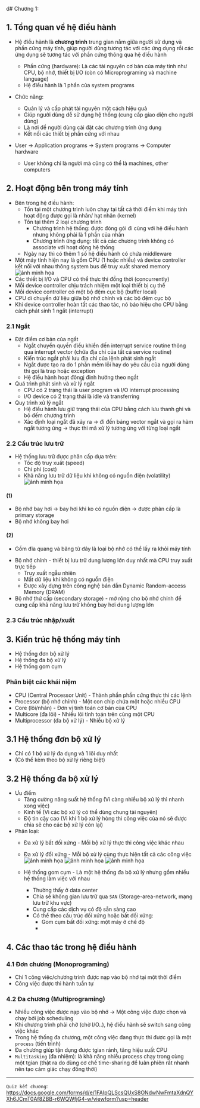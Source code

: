 d# Chương 1: 
## 1. Tổng quan về hệ điều hành
- Hệ điều hành là **chương trình** trung gian nằm giữa người sử dụng và phần cứng máy tính, giúp người dùng tương tác với các ứng dụng rồi các ứng dụng sẽ tương tác với phần cứng thông qua hệ điều hành
  + Phần cứng (hardware): Là các tài nguyên cơ bản của máy tính như CPU, bộ nhớ, thiết bị I/O (còn có Microprograming và machine language)
  + Hệ điều hành là 1 phần của system programs
- Chức năng:
  + Quản lý và cấp phát tài nguyên một cách hiệu quả
  + Giúp người dùng dễ sử dụng hệ thống (cung cấp giao diện cho người dùng)
  + Là nơi để người dùng cài đặt các chương trình ứng dụng
  + Kết nối các thiết bị phần cứng với nhau
  
- User -> Application programs -> System programs -> Computer hardware
  + User không chỉ là người mà cũng có thể là machines, other computers

## 2. Hoạt động bên trong máy tính
- Bên trong hệ điều hành:
  + Tồn tại một chương trình luôn chạy tại tất cả thời điểm khi máy tính hoạt động được gọi là nhân/ hạt nhân (kernel)
  + Tồn tại thêm 2 loại chương trình 
    - Chương trình hệ thống: được đóng gói đi cùng với hệ điều hành nhưng không phải là 1 phần của nhân
    - Chương trình ứng dụng: tất cả các chương trình không có associate với hoạt dộng hệ thống
  + Ngày nay thì có thêm 1 số hệ điều hành có chứa middleware
- Một máy tính hiện nay là gồm CPU (1 hoặc nhiều) và device controller kết nối với nhau thông system bus để truy xuất shared memory
![ảnh minh họa](../../Image_repo/Memo.png)
- Các thiết bị I/O và CPU có thể thực thi đồng thời (concurrently)
- Mỗi device controller chịu trách nhiệm một loại thiết bị cụ thể
- Mỗi device controller có một bộ đệm cục bộ (buffer local)
- CPU di chuyển dữ liệu giữa bộ nhớ chính và các bộ đệm cục bộ
- Khi device controller hoàn tất các thao tác, nó báo hiệu cho CPU bằng cách phát sinh 1 ngắt (interrupt)

### 2.1 Ngắt
- Đặt điểm cơ bản của ngắt
  + Ngắt chuyển quyền điều khiển đến interrupt service routine thông qua interrupt vector (chứa địa chỉ của tất cả service routine)
  + Kiến trúc ngắt phải lưu địa chỉ của lệnh phát sinh ngắt
  + Ngắt được tạo ra do 1 phần mềm lỗi hay do yêu cầu của người dùng thì gọi là trap hoặc exception
  + Hệ điều hành hoạt đôngj đinh hướng theo ngắt
- Quá trình phát sinh và xử lý ngắt
  + CPU có 2 trạng thái là user program và I/O interrupt processing
  + I/O device có 2 trạng thái là idle và transferring
- Quy trình xử lý ngắt
  + Hệ điều hành lưu giữ trạng thái của CPU bằng cách lưu thanh ghi và bộ đếm chương trình
  + Xác định loại ngắt đã xảy ra -> đi đến bảng vector ngắt và gọi ra hàm ngắt tương ứng -> thực thi mã xử lý tương ứng với từng loại ngắt

### 2.2 Cấu trúc lưu trữ
- Hệ thống lưu trữ được phân cấp dựa trên:
  + Tốc độ truy xuất (speed)
  + Chi phí (cost)
  + Khả năng lưu trữ dữ liệu khi không có nguồn điện (volatility)
![ảnh minh họa](../../Image_repo/PhanCapLuuTru.png)

#### (1) 
  + Bộ nhớ bay hơi -> bay hơi khi ko có nguồn điện -> được phân cấp là primary storage
  + Bộ nhớ không bay hơi
 
#### (2)
  + Gồm đĩa quang và băng từ đây là loại bộ nhớ có thể lấy ra khỏi máy tính
- Bộ nhớ chính - thiết bị lưu trữ dung lượng lớn duy nhất mà CPU truy xuất trực tiếp
  + Truy xuất ngẫu nhiên
  + Mất dữ liệu khi không có nguồn điện
  + Được xây dựng trên công nghệ bán dẫn Dynamic Random-access Memory (DRAM)
- Bộ nhớ thứ cấp (secondary storage) - mở rộng cho bộ nhớ chính để cung cấp khả năng lưu trữ không bay hơi dung lượng lớn

### 2.3 Cấu trúc nhập/xuất


## 3. Kiến trúc hệ thống máy tính
- Hệ thống đơn bộ xử lý
- Hệ thống đa bộ xử lý
- Hệ thống gom cụm

### Phân biệt các khái niệm
- CPU (Central Processor Unit) - Thành phần phần cứng thực thi các lệnh
- Processor (bộ nhớ chính) - Một con chip chứa một hoặc nhiều CPU
- Core (lõi/nhân) - Đơn vị tính toán cơ bản của CPU
- Multicore (đa lõi) - Nhiều lõi tính toán trên cùng một CPU
- Multiprocessor (đa bộ xử lý) - Nhiều bộ xử lý

## 3.1 Hệ thống đơn bộ xử lý
- Chỉ có 1 bộ xử lý đa dụng và 1 lõi duy nhất
- (Có thể kèm theo bộ xử lý riêng biệt)

## 3.2 Hệ thống đa bộ xử lý
- Ưu điểm
  + Tăng cường năng suất hệ thống (Vì càng nhiều bộ xử lý thì nhanh xong việc)
  + Kinh tế (Vì các bộ xử lý có thể dùng chung tài nguyên)
  + Độ tin cậy cao (Vì khi 1 bộ xử lý hỏng thì công việc của nó sẽ được chia sẻ cho các bộ xử lý còn lại)
- Phân loại:
  + Đa xử lý bất đối xứng - Mỗi bộ xử lý thực thi công việc khác nhau

  + Đa xử lý đối xứng - Mỗi bộ xử lý cùng thực hiện tất cả các công việc
  ![ảnh minh họa](../../Image_repo/DaXuLyDoiXung.png)
  ![ảnh minh họa](../../Image_repo/NhanKep.png)
  ![ảnh minh họa](../../Image_repo/Numa.png)

  + Hệ thống gom cụm - Là một hệ thống đa bộ xử lý nhưng gồm nhiều hệ thống làm việc với nhau
    - Thường thấy ở data center
    - Chia sẻ không gian lưu trữ qua `SAN` (Storage-area-network, mạng lưu trữ khu vực)
    - Cung cấp các dịch vụ có độ sẵn sàng cao
    - Có thể theo cấu trúc đối xứng hoặc bất đối xứng:
      + Gom cụm bất đối xứng: một máy ở chế độ
      +
## 4. Các thao tác trong hệ điều hành
### 4.1 Đơn chương (Monoprograming)
- Chỉ 1 công việc/chương trình được nạp vào bộ nhớ tại một thời điểm
- Công việc được thi hành tuần tự
### 4.2 Đa chương (Multiprograming)
- Nhiều công việc được nạp vào bộ nhớ -> Một công việc được chọn và chạy bởi job scheduling
- Khi chương trình phải chờ (chờ I/O..), hệ điều hành sẽ switch sang công việc khác
- Trong hệ thống đa chương, một công việc đang thực thi được gọi là một `process` (tiến trình)
- Đa chương giúp tận dụng được tgian rảnh, tăng hiệu suất CPU  
- `Multitasking` (đa nhiệm): là khả năng nhiều process chạy trong cùng một tgian (thật ra do dùng cơ chế time-sharing để luân phiên rất nhanh nên tạo cảm giác chạy đồng thời)     


---

 `Quiz kết chương`: https://docs.google.com/forms/d/e/1FAIpQLScsQUxS8ONdwNwFmtaXdnQYXh6JCmT0Af8ZBB-r6WQWfjG4-w/viewform?usp=header

